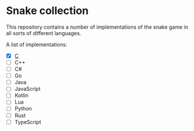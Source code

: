 # Snake collection

This repository contains a number of implementations of the snake game in all sorts of different languages.

A list of implementations:

- [x] [C](./c)
- [ ] C++
- [ ] C#
- [ ] Go
- [ ] Java
- [ ] JavaScript
- [ ] Kotlin 
- [ ] Lua
- [ ] Python
- [ ] Rust
- [ ] TypeScript
